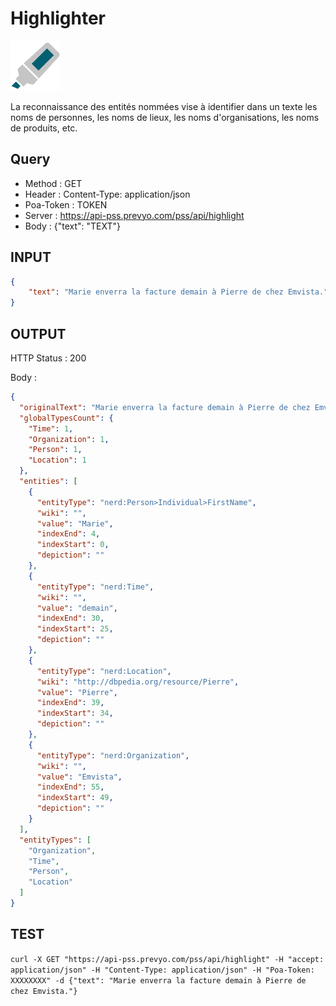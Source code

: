 Highlighter
==

<img src="../images/ic_pss_highlighter.png" alt="drawing" width="80"/>

La reconnaissance des entités nommées vise à identifier dans un texte les noms de personnes, les noms de lieux, les noms d'organisations, les noms de produits, etc.

Query
--
* Method : GET
* Header : Content-Type: application/json
* Poa-Token : TOKEN
* Server : https://api-pss.prevyo.com/pss/api/highlight
* Body : {"text": "TEXT"}

INPUT
--

```JSON
{
    "text": "Marie enverra la facture demain à Pierre de chez Emvista."
}
```

OUTPUT
--
HTTP Status : 200

Body :

```JSON
{
  "originalText": "Marie enverra la facture demain à Pierre de chez Emvista.",
  "globalTypesCount": {
    "Time": 1,
    "Organization": 1,
    "Person": 1,
    "Location": 1
  },
  "entities": [
    {
      "entityType": "nerd:Person>Individual>FirstName",
      "wiki": "",
      "value": "Marie",
      "indexEnd": 4,
      "indexStart": 0,
      "depiction": ""
    },
    {
      "entityType": "nerd:Time",
      "wiki": "",
      "value": "demain",
      "indexEnd": 30,
      "indexStart": 25,
      "depiction": ""
    },
    {
      "entityType": "nerd:Location",
      "wiki": "http://dbpedia.org/resource/Pierre",
      "value": "Pierre",
      "indexEnd": 39,
      "indexStart": 34,
      "depiction": ""
    },
    {
      "entityType": "nerd:Organization",
      "wiki": "",
      "value": "Emvista",
      "indexEnd": 55,
      "indexStart": 49,
      "depiction": ""
    }
  ],
  "entityTypes": [
    "Organization",
    "Time",
    "Person",
    "Location"
  ]
}
```

TEST
--

`curl -X GET "https://api-pss.prevyo.com/pss/api/highlight" -H "accept: application/json" -H "Content-Type: application/json" -H "Poa-Token: XXXXXXXX" -d {"text": "Marie enverra la facture demain à Pierre de chez Emvista."}` 
